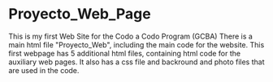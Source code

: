 # Proyecto_Web_Page
This is my first Web Site for the Codo a Codo Program (GCBA)
There is a main html file "Proyecto_Web", including the main code for the website. This first webpage has 5 additional html files, containing html code for the auxiliary web pages. 
It also has a css file and backround and photo files that are used in the code.
